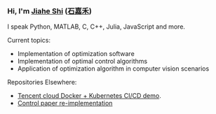 ### Hi, I'm [Jiahe Shi](https://sjhstone.com) ([石嘉禾](https://sjhstone.cn))

I speak Python, MATLAB, C, C++, Julia, JavaScript and more.

Current topics:
* Implementation of optimization software
* Implementation of optimal control algorithms
* Application of optimization algorithm in computer vision scenarios

Repositories Elsewhere:
* [Tencent cloud Docker + Kubernetes CI/CD demo](https://sjhstone.coding.net/public/https-sjhstone-cn/landing_page/git/files).
* [Control paper re-implementation](https://sjhstone.coding.net/public/control/Formation_Control/git/files)

<!--
**sjhstone/sjhstone** is a ✨ _special_ ✨ repository because its `README.md` (this file) appears on your GitHub profile.

Here are some ideas to get you started:

- 🔭 I’m currently working on ...
- 🌱 I’m currently learning ...
- 👯 I’m looking to collaborate on ...
- 🤔 I’m looking for help with ...
- 💬 Ask me about ...
- 📫 How to reach me: ...
- 😄 Pronouns: ...
- ⚡ Fun fact: ...
-->
